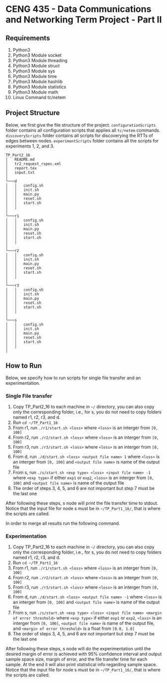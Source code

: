 <!-- Sina Sehlaver, 2099729 -->
<!-- Beyazit Yalcinkaya, 2172138 -->


# CENG 435 - Data Communications and Networking Term Project - Part II

## Requirements

1. Python3
2. Python3 Module socket
3. Python3 Module threading
4. Python3 Module struct
5. Python3 Module sys
6. Python3 Module time
7. Python3 Module hashlib
8. Python3 Module statistics
9. Python3 Module math
10. Linux Command tc/netem

## Project Structure

Below, we first give the file structure of the project. `configurationScripts` folder contains all configuration scripts that applies all `tc/netem` commands. `discoveryScripts` folder contains all scripts for discoverying the RTTs of edges between nodes. `experimentScripts` folder contains all the scripts for experiments 1, 2, and 3.

```
TP_Part2_16
│   README.md
│   tr2_request_rspec.xml
│   report.tex
│   input.txt
│
└───d
│   │   config.sh
│   │   init.sh
│   │   main.py
│   │   reset.sh
│   │   start.sh
│   │
│   
└───r1
│   │   config.sh
│   │   init.sh
│   │   main.py
│   │   reset.sh
│   │   start.sh
│   │
│   
└───r2
│   │   config.sh
│   │   init.sh
│   │   main.py
│   │   reset.sh
│   │   start.sh
│   │
│   
└───r3
│   │   config.sh
│   │   init.sh
│   │   main.py
│   │   reset.sh
│   │   start.sh
│   │
│   
└───s
│   │   config.sh
│   │   init.sh
│   │   main.py
│   │   reset.sh
│   │   start.sh
│   │
│   
```

## How to Run

Below, we specify how to run scripts for single file transfer and an experimentation.

### Single File transfer


1. Copy TP\_Part2\_16 to each machine in `~/` directory, you can also copy only the corresponding folder, i.e., for s, you do not need to copy folders named r1, r2, r3, and d.
2. Run `cd ~/TP_Part1_16`
3. From r1, run `./r1/start.sh <loss>` where `<loss>` is an interger from `[0, 100]` 
4. From r2, run `./r2/start.sh <loss>` where `<loss>` is an interger from `[0, 100]` 
5. From r3, run `./r3/start.sh <loss>` where `<loss>` is an interger from `[0, 100]` 
6. From d, run `./d/start.sh <loss> <output file name> 1` where `<loss>` is an interger from `[0, 100]` and `<output file name>` is name of the output file
7. From s, run `./s/start.sh <exp type> <loss> <input file name> -1` where `<exp type>` if either `exp1` or `exp2`, `<loss>` is an interger from `[0, 100]` and `<output file name>` is name of the output file
8. The order of steps 3, 4, 5, and 6 are not important but step 7 must be the last one

After following these steps, s node will print the file transfer time to stdout. Notice that the input file for node s must be in `~/TP_Part1_16/`, that is where the scripts are called.

In order to merge all results run the following command.


### Experimentation


1. Copy TP\_Part2\_16 to each machine in `~/` directory, you can also copy only the corresponding folder, i.e., for s, you do not need to copy folders named r1, r2, r3, and d.
2. Run `cd ~/TP_Part1_16`
3. From r1, run `./r1/start.sh <loss>` where `<loss>` is an interger from `[0, 100]` 
4. From r2, run `./r2/start.sh <loss>` where `<loss>` is an interger from `[0, 100]` 
5. From r3, run `./r3/start.sh <loss>` where `<loss>` is an interger from `[0, 100]` 
6. From d, run `./d/start.sh <loss> <output file name> -1` where `<loss>` is an interger from `[0, 100]` and `<output file name>` is name of the output file
7. From s, run `./s/start.sh <exp type> <loss> <input file name> <margin of error threshold>` where `<exp type>` if either `exp1` or `exp2`, `<loss>` is an interger from `[0, 100]`, `<output file name>` is name of the output file, and `<margin of error threshold>` is a float from `[0.0, 1.0]`
8. The order of steps 3, 4, 5, and 6 are not important but step 7 must be the last one

After following these steps, s node will do the experimentation until the desired margin of error is achieved with 95% confidence interval and output sample space size, margin of error, and the file transfer time for each sample. At the end it will also print statistical info regarding sample space. Notice that the input file for node s must be in `~/TP_Part1_16/`, that is where the scripts are called.
